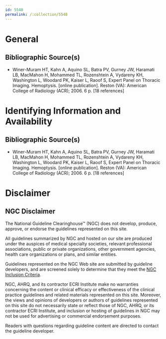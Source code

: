 ```yaml
---
id: 5548
permalink: /:collection/5548
---
```


# General

## Bibliographic Source(s)

- Winer-Muram HT, Kahn A, Aquino SL, Batra PV, Gurney JW, Haramati LB, MacMahon H, Mohammed TL, Rozenshtein A, Vydareny KH, Washington L, Woodard PK, Kaiser L, Raoof S, Expert Panel on Thoracic Imaging. Hemoptysis. [online publication]. Reston (VA): American College of Radiology (ACR); 2006. 6 p. [18 references]

# Identifying Information and Availability

## Bibliographic Source(s)

- Winer-Muram HT, Kahn A, Aquino SL, Batra PV, Gurney JW, Haramati LB, MacMahon H, Mohammed TL, Rozenshtein A, Vydareny KH, Washington L, Woodard PK, Kaiser L, Raoof S, Expert Panel on Thoracic Imaging. Hemoptysis. [online publication]. Reston (VA): American College of Radiology (ACR); 2006. 6 p. [18 references]

# Disclaimer

## NGC Disclaimer

The National Guideline Clearinghouse™ (NGC) does not develop, produce, approve, or endorse the guidelines represented on this site.

All guidelines summarized by NGC and hosted on our site are produced under the auspices of medical specialty societies, relevant professional associations, public or private organizations, other government agencies, health care organizations or plans, and similar entities.

Guidelines represented on the NGC Web site are submitted by guideline developers, and are screened solely to determine that they meet the [NGC Inclusion Criteria](/help-and-about/summaries/inclusion-criteria).

NGC, AHRQ, and its contractor ECRI Institute make no warranties concerning the content or clinical efficacy or effectiveness of the clinical practice guidelines and related materials represented on this site. Moreover, the views and opinions of developers or authors of guidelines represented on this site do not necessarily state or reflect those of NGC, AHRQ, or its contractor ECRI Institute, and inclusion or hosting of guidelines in NGC may not be used for advertising or commercial endorsement purposes.

Readers with questions regarding guideline content are directed to contact the guideline developer.

